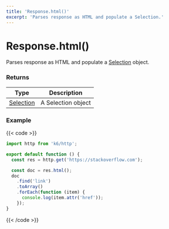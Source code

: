 ```yaml
---
title: 'Response.html()'
excerpt: 'Parses response as HTML and populate a Selection.'
---
```


# Response.html()

Parses response as HTML and populate a [Selection](/javascript-api/k6-html/selection) object.

### Returns

| Type                                           | Description        |
| ---------------------------------------------- | ------------------ |
| [Selection](/javascript-api/k6-html/selection) | A Selection object |

### Example

{{< code >}}

```javascript
import http from 'k6/http';

export default function () {
  const res = http.get('https://stackoverflow.com');

  const doc = res.html();
  doc
    .find('link')
    .toArray()
    .forEach(function (item) {
      console.log(item.attr('href'));
    });
}
```

{{< /code >}}
